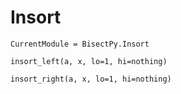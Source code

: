# Insort

```@meta
CurrentModule = BisectPy.Insort
```

```@docs
insort_left(a, x, lo=1, hi=nothing)

insort_right(a, x, lo=1, hi=nothing)
```